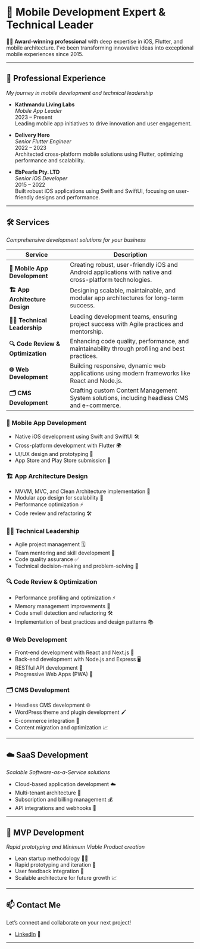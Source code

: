 # 🌟 Mobile Development Expert & Technical Leader


👨‍💻 **Award-winning professional** with deep expertise in iOS, Flutter, and mobile architecture. I’ve been transforming innovative ideas into exceptional mobile experiences since 2015.

---

## 🚀 Professional Experience

*My journey in mobile development and technical leadership*

- **Kathmandu Living Labs**  
  *Mobile App Leader*  
  2023 – Present  
  Leading mobile app initiatives to drive innovation and user engagement.

- **Delivery Hero**  
  *Senior Flutter Engineer*  
  2022 – 2023  
  Architected cross-platform mobile solutions using Flutter, optimizing performance and scalability.

- **EbPearls Pty. LTD**  
  *Senior iOS Developer*  
  2015 – 2022  
  Built robust iOS applications using Swift and SwiftUI, focusing on user-friendly designs and performance.

---

## 🛠️ Services

*Comprehensive development solutions for your business*

| Service                     | Description                                                                                     |
|-----------------------------|-------------------------------------------------------------------------------------------------|
| **📱 Mobile App Development**  | Creating robust, user-friendly iOS and Android applications with native and cross-platform technologies. |
| **🏗️ App Architecture Design** | Designing scalable, maintainable, and modular app architectures for long-term success.           |
| **👨‍💼 Technical Leadership**    | Leading development teams, ensuring project success with Agile practices and mentorship.         |
| **🔍 Code Review & Optimization** | Enhancing code quality, performance, and maintainability through profiling and best practices.   |
| **🌐 Web Development**         | Building responsive, dynamic web applications using modern frameworks like React and Node.js.    |
| **🗂️ CMS Development**         | Crafting custom Content Management System solutions, including headless CMS and e-commerce.      |

### 📱 Mobile App Development
- Native iOS development using Swift and SwiftUI 🛠️
- Cross-platform development with Flutter 🌍
- UI/UX design and prototyping 🎨
- App Store and Play Store submission 📲

### 🏗️ App Architecture Design
- MVVM, MVC, and Clean Architecture implementation 🧩
- Modular app design for scalability 🔄
- Performance optimization ⚡
- Code review and refactoring 🛠️

### 👨‍💼 Technical Leadership
- Agile project management 🗓️
- Team mentoring and skill development 👥
- Code quality assurance ✅
- Technical decision-making and problem-solving 🧠

### 🔍 Code Review & Optimization
- Performance profiling and optimization ⚡
- Memory management improvements 🧹
- Code smell detection and refactoring 🛠️
- Implementation of best practices and design patterns 📚

### 🌐 Web Development
- Front-end development with React and Next.js 🌟
- Back-end development with Node.js and Express 🖥️
- RESTful API development 🔗
- Progressive Web Apps (PWA) 📱

### 🗂️ CMS Development
- Headless CMS development 🌐
- WordPress theme and plugin development 🖌️
- E-commerce integration 🛒
- Content migration and optimization 📈

---

## ☁️ SaaS Development

*Scalable Software-as-a-Service solutions*

- Cloud-based application development ☁️
- Multi-tenant architecture 🏢
- Subscription and billing management 💰
- API integrations and webhooks 🔗

---

## 🚀 MVP Development

*Rapid prototyping and Minimum Viable Product creation*

- Lean startup methodology 🏃‍♂️
- Rapid prototyping and iteration 🔄
- User feedback integration 📣
- Scalable architecture for future growth 📈

---

## 📫 Contact Me

Let’s connect and collaborate on your next project!  

- [LinkedIn](https://www.linkedin.com/in/mohansinghthagunna/) 🔗 

---
